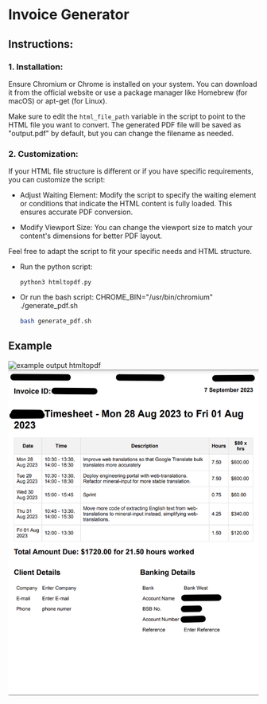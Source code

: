 

# Invoice Generator

## Instructions:

### 1. Installation:


Ensure Chromium or Chrome is installed on your system. You can download it from the official website or use a package manager like Homebrew (for macOS) or apt-get (for Linux).

   Make sure to edit the `html_file_path` variable in the script to point to the HTML file you want to convert. The generated PDF file will be saved as "output.pdf" by default, but you can change the filename as needed.

### 2. Customization:

If your HTML file structure is different or if you have specific requirements, you can customize the script:

- Adjust Waiting Element: Modify the script to specify the waiting element or conditions that indicate the HTML content is fully loaded. This ensures accurate PDF conversion.

- Modify Viewport Size: You can change the viewport size to match your content's dimensions for better PDF layout.

Feel free to adapt the script to fit your specific needs and HTML structure.

- Run the python script:

   ```shell
   python3 htmltopdf.py
   ```

- Or run the bash script:
CHROME_BIN="/usr/bin/chromium" ./generate_pdf.sh
  ```bash
  bash generate_pdf.sh
  ```

## Example
![example output htmltopdf](<img src="https://github.com/gtrtuugii/invoice-generator/blob/main/ExampleOutput.png" width="200" height="100">)
![example output htmltopdf](https://github.com/gtrtuugii/invoice-generator/blob/main/ExampleOutput.png)

